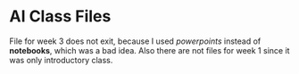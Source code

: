 # AI Class Files

File for week 3 does not exit, because I used *powerpoints* instead of **notebooks**, which was a bad idea. Also there are not files for week 1 since it was only introductory class.

